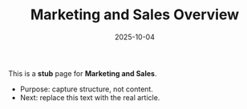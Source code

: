 ﻿---
title: "Marketing and Sales Overview"
description: "Stub â€” outline for Marketing and Sales. Replace with real content."
date: "2025-10-04"
draft: true
tags: ["stub","wiki"]
topics: ["marketing-and-sales"]
audiences: ["beginner"]
---
This is a **stub** page for **Marketing and Sales**. 

- Purpose: capture structure, not content.
- Next: replace this text with the real article.

